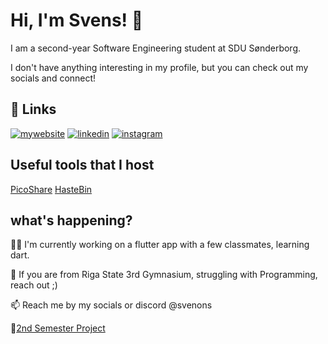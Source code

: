 # Hi, I'm Svens! 👋

I am a second-year  Software Engineering student at SDU Sønderborg.

I don't have anything interesting in my profile, but you can check out my socials and connect!
## 🔗 Links
[![mywebsite](https://img.shields.io/badge/website-000?style=for-the-badge&logo=ko-fi&logoColor=white)](https://svenons.xyz/)
[![linkedin](https://img.shields.io/badge/linkedin-0A66C2?style=for-the-badge&logo=linkedin&logoColor=white)](https://www.linkedin.com/in/svens-gotvon%C4%AB-2475b1200/)
[![instagram](https://img.shields.io/badge/instagram-1DA1F2?style=for-the-badge&logo=instagram&logoColor=white)](https://www.instagram.com/svenons/)


## Useful tools that I host

[PicoShare](https://files.svenons.xyz/g/7jxKFZEEDh5kr3w6)
[HasteBin](https://paste.svenons.xyz/)

## what's happening?
👩‍💻 I'm currently working on a flutter app with a few classmates, learning dart.

🧠 If you are from Riga State 3rd Gymnasium, struggling with Programming, reach out ;)

📫 Reach me by my socials or discord @svenons

👋[2nd Semester Project](https://github.com/2nd-Semester-Project/heat-production-optimization)
